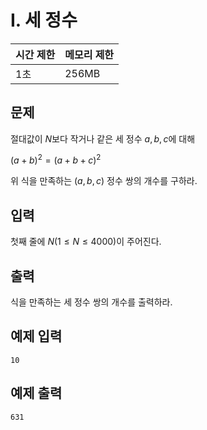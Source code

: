 # I. 세 정수

| 시간 제한 | 메모리 제한 |
| --- | --- |
| 1초 | 256MB |

## 문제

절대값이 $N$보다 작거나 같은 세 정수 $a, b, c$에 대해

$(a + b)^2 = (a + b + c)^2$

위 식을 만족하는 $(a, b, c)$ 정수 쌍의 개수를 구하라.

## 입력

첫째 줄에 $N (1 \leq N \leq 4000)$이 주어진다.

## 출력

식을 만족하는 세 정수 쌍의 개수를 출력하라.

## 예제 입력

```
10
```

## 예제 출력

```
631
```

